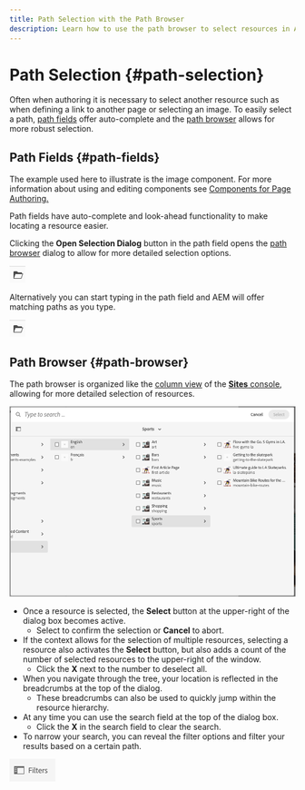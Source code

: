```yaml
---
title: Path Selection with the Path Browser
description: Learn how to use the path browser to select resources in AEM.
---
```


# Path Selection {#path-selection}

Often when authoring it is necessary to select another resource such as when defining a link to another page or selecting an image. To easily select a path, [path fields](#path-fields) offer auto-complete and the [path browser](#path-browser) allows for more robust selection.

## Path Fields {#path-fields}

The example used here to illustrate is the image component. For more information about using and editing components see [Components for Page Authoring.](/help/sites-cloud/authoring/fundamentals/components.md)

Path fields have auto-complete and look-ahead functionality to make locating a resource easier.

Clicking the **Open Selection Dialog** button in the path field opens the [path browser](#path-browser) dialog to allow for more detailed selection options.

![Open Selection Dialog button](assets/path-selection-open-selection-dialog.png)

Alternatively you can start typing in the path field and AEM will offer matching paths as you type.

![Open Selection Dialog button](assets/path-selection-open-selection-dialog.png)

## Path Browser {#path-browser}

The path browser is organized like the [column view](/help/sites-cloud/authoring/getting-started/basic-handling.md#column-view) of the [**Sites** console,](/help/sites-cloud/authoring/getting-started/sites-console.md) allowing for more detailed selection of resources.

![Path Browser](/help/sites-cloud/authoring/assets/path-browser.png)

* Once a resource is selected, the **Select** button at the upper-right of the dialog box becomes active.
  * Select to confirm the selection or **Cancel** to abort.
* If the context allows for the selection of multiple resources, selecting a resource also activates the **Select** button, but also adds a count of the number of selected resources to the upper-right of the window.
  * Click the **X** next to the number to deselect all.
* When you navigate through the tree, your location is reflected in the breadcrumbs at the top of the dialog.
  * These breadcrumbs can also be used to quickly jump within the resource hierarchy.
* At any time you can use the search field at the top of the dialog box.
  * Click the **X** in the search field to clear the search.
* To narrow your search, you can reveal the filter options and filter your results based on a certain path.

![Filters option](assets/path-selection-filters.png)
